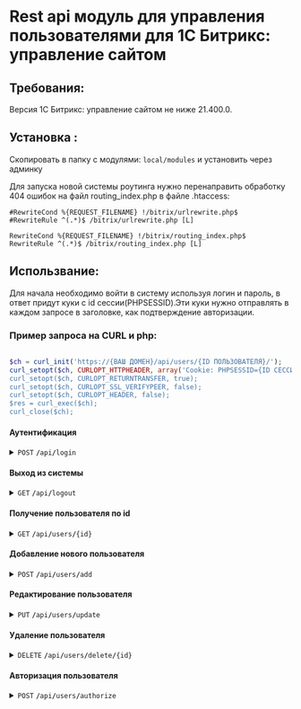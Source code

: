 # Rest api модуль для управления пользователями для 1С Битрикс: управление сайтом

## Требования:

Версия 1C Битрикс: управление сайтом не ниже 21.400.0.

## Установка :

Скопировать в папку с модулями:
`local/modules` и установить через админку

Для запуска новой системы роутинга нужно перенаправить обработку 404 ошибок на файл routing_index.php в файле .htaccess:

```
#RewriteCond %{REQUEST_FILENAME} !/bitrix/urlrewrite.php$
#RewriteRule ^(.*)$ /bitrix/urlrewrite.php [L]

RewriteCond %{REQUEST_FILENAME} !/bitrix/routing_index.php$
RewriteRule ^(.*)$ /bitrix/routing_index.php [L]
```

## Использвание:

Для начала необходимо войти в систему используя логин и пароль, в ответ придут куки с id сессии(PHPSESSID).Эти куки нужно отправлять в каждом запросе в заголовке, как подтверждение авторизации.

### Пример запроса на CURL и php:

```php

$ch = curl_init('https://{ВАШ ДОМЕН}/api/users/{ID ПОЛЬЗОВАТЕЛЯ}/');
curl_setopt($ch, CURLOPT_HTTPHEADER, array('Cookie: PHPSESSID={ID СЕССИИ}));
curl_setopt($ch, CURLOPT_RETURNTRANSFER, true);
curl_setopt($ch, CURLOPT_SSL_VERIFYPEER, false);
curl_setopt($ch, CURLOPT_HEADER, false);
$res = curl_exec($ch);
curl_close($ch);

```

#### Аутентификация

<details>
 <summary><code>POST</code>  <code><b>/</b>api<b>/</b>login</code></summary>

##### Parameters

> | name       | type     | data type | description |
> | ---------- | -------- | --------- | ----------- |
> | `login`    | required | string    | login       |
> | `password` | required | string    | password    |

##### Responses

> | http code | content-type       | response        |
> | --------- | ------------------ | --------------- |
> | `200`     | `application/json` | success message |
> | `400`     | `application/json` | error message   |

</details>

#### Выход из системы

<details>
 <summary><code>GET</code>  <code><b>/</b>api<b>/</b>logout</code></summary>

##### Responses

> | http code | content-type       | response        |
> | --------- | ------------------ | --------------- |
> | `200`     | `application/json` | success message |
> | `400`     | `application/json` | error message   |

</details>

#### Получение пользователя по id

<details>
 <summary><code>GET</code>  <code><b>/</b>api<b>/</b>users<b>/</b>{id}</code></summary>

##### Parameters

> | name | type     | data type | description |
> | ---- | -------- | --------- | ----------- |
> | `id` | required | int       | id of user  |

##### Responses

> | http code | content-type       | response      |
> | --------- | ------------------ | ------------- |
> | `200`     | `application/json` | json object   |
> | `400`     | `application/json` | error message |

</details>

#### Добавление нового пользователя

<details>
 <summary><code>POST</code> <code><b>/</b>api<b>/</b>users<b>/</b>add</code></summary>

##### Parameters

> | name        | type     | data type | description |
> | ----------- | -------- | --------- | ----------- |
> | `login`     | required | string    | login       |
> | `email`     | required | string    | email       |
> | `password`  | required | string    | password    |
> | `name`      |          | string    | name        |
> | `last_name` |          | string    | last name   |

##### Responses

> | http code | content-type       | response           |
> | --------- | ------------------ | ------------------ |
> | `200`     | `application/json` | id of created user |
> | `400`     | `application/json` | error message      |

</details>

#### Редактирование пользователя

<details>
 <summary><code>PUT</code> <code><b>/</b>api<b>/</b>users<b>/</b>update</code>
 </summary>

##### Parameters

> | name        | type     | data type | description |
> | ----------- | -------- | --------- | ----------- |
> | `id`        | required | int       | id of user  |
> | `login`     |          | string    | login       |
> | `email`     |          | string    | email       |
> | `password`  |          | string    | password    |
> | `name`      |          | string    | name        |
> | `last_name` |          | string    | last name   |

##### Responses

> | http code | content-type       | response        |
> | --------- | ------------------ | --------------- |
> | `200`     | `application/json` | success message |
> | `400`     | `application/json` | error message   |

</details>

#### Удаление пользователя

<details>
 <summary><code>DELETE</code> <code><b>/</b>api<b>/</b>users<b>/</b>delete<b>/</b>{id}</code>
 </summary>

##### Parameters

> | name | type     | data type | description |
> | ---- | -------- | --------- | ----------- |
> | `id` | required | int       | id of user  |

##### Responses

> | http code | content-type       | response        |
> | --------- | ------------------ | --------------- |
> | `200`     | `application/json` | success message |
> | `400`     | `application/json` | error message   |

</details>

#### Авторизация пользователя

<details>
 <summary><code>POST</code> <code><b>/</b>api<b>/</b>users<b>/</b>authorize</code>
 </summary>

##### Parameters

> | name    | type     | data type | description              |
> | ------- | -------- | --------- | ------------------------ |
> | `id`    | required | int       | id of user               |
> | `group` | required | int       | group to add the user to |

##### Responses

> | http code | content-type       | response        |
> | --------- | ------------------ | --------------- |
> | `200`     | `application/json` | success message |
> | `400`     | `application/json` | error message   |

</details>
